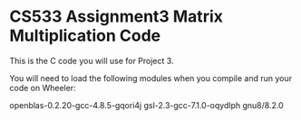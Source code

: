 # CS533 Assignment3 Matrix Multiplication Code
This is the C code you will use for Project 3.

You will need to load the following modules when you compile and run your code on Wheeler:

openblas-0.2.20-gcc-4.8.5-gqori4j
gsl-2.3-gcc-7.1.0-oqydlph
gnu8/8.2.0

